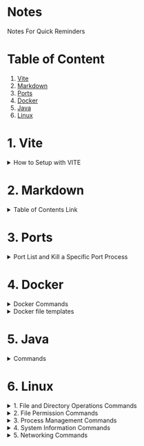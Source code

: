 # Notes
Notes For Quick Reminders

# Table of Content
1. [Vite](#Vite)
2. [Markdown](#Markdown)
3. [Ports](#Ports)
4. [Docker](#Docker)
5. [Java](#Java)
6. [Linux](#Linux)


<!-----------------------------------------------------  -->

# <a name="Vite">1. Vite</a>

<details>
<Summary>How to Setup with VITE</Summary>


```bash
    npm create vite@latest
```
- Follow on screen instructions. 
- If you already created a folder for project, leave project name empty. 
- Select what you need from displayed list.

</details>

<!-- ---------------------------------------------------- -->

# <a name="Markdown">2. Markdown</a>

<details>
<Summary>Table of Contents Link</Summary>
 
```bash
[placeholder](#MyTitle)
```
```bash
<a name="MyTitle">MyTitle</a>
```

</details>
<!-- ---------------------------------------------------- -->

# <a name="Ports">3. Ports</a>

<details>
<Summary>Port List and Kill a Specific Port Process</Summary>
 
```bash
netstat -ano | findstr :<port_number>
OUTPUT: TCP    0.0.0.0:<port_number>       0.0.0.0:0              LISTENING       <PID>
```
```bash
taskkill /PID <PID> /F
```

</details>

<!-- ---------------------------------------------------- -->

# <a name="Docker">4. Docker</a>

<details>
<Summary>Docker Commands</Summary>
 
**ebuild and restart your Docker containers From Docker Compose file**
```bash
docker-compose down
```
```bash
docker-compose up --build
```
</details>
<!-- =========================================== -->
<details>
<Summary>Docker file templates</Summary>
 
**Docker Compose Yml**
```bash
version: '3.9'

services:
  admin:
    build:
      context: ./client/Admins
    ports:
      - "8081:8080"
    depends_on:
      - server
    environment:
      - REACT_APP_API_URL=http://server:3006
    env_file:
      - .env

  customer:
    build:
      context: ./client/Customers
    ports:
      - "8082:8080"
    depends_on:
      - server
    environment:
      - REACT_APP_API_URL=http://server:3006
    env_file:
      - .env

  user:
    build:
      context: ./client/Users
    ports:
      - "8083:8080"
    depends_on:
      - server
    environment:
      - REACT_APP_API_URL=http://server:3006
    env_file:
      - .env

  server:
    build:
      context: ./server
    ports:
      - "3006:3006"
    environment:
      - DB_HOST=${DB_HOST}
      - DB_NAME=${DB_NAME}
      - DB_USER=${DB_USER}
      - DB_PASSWORD=${DB_PASSWORD}
      - JWT_SECRET=${JWT_SECRET}
      - PORT=${PORT}
    env_file:
      - .env
```
**Note: Set .evn at Root**

**Docker File Template**

```bash 

# Use the official Node.js 20 alpine image as a base
FROM node:20-alpine

# Set the working directory
WORKDIR /app

# Copy package.json and package-lock.json (if available)
COPY package*.json ./

# Install dependencies
RUN npm install

# Copy the rest of the application code
COPY . .

# Build the Vite app
RUN npm run build

# Expose port 8080
EXPOSE 8080

# Command to run the application with --host flag
CMD ["npm", "run", "preview", "--", "--host", "0.0.0.0"]

```

</details>

<!-----------------------------------------------------  -->

# <a name="Java">5. Java</a>

<details>
<Summary>Commands</Summary>

- Checking JDK verion
```bash
  javac --version
```
- Checking Run Time Env verion
```bash
  java --version
```


</details>

<!-- ---------------------------------------------------- -->
# <a name="Linux">6. Linux</a>

<details>
<Summary>1. File and Directory Operations Commands</Summary>

- flags
```bash
  -f: force 
  -r: recursively
  -n: number of lines 
```
- Print current working directory.
```bash
  pwd
```
- Remove files and directories.
```bash
  rm
```
- Search for files and directories.
```bash
  find 
  e.g. find /path/to/search -name “*.txt” 
```
- Create an empty file
```bash
  touch
```
- Read File Content
```bash
  cat
```
- copy move
```bash
  cp
  mv
```
-used to search for specific patterns or regular expressions in text files or streams and display matching lines.
```bash
  grep

  -i: Ignore case distinctions while searching.
  -v: Invert the match, displaying non-matching lines.
  -r or -R: Recursively search directories for matching patterns.
  -l: Print only the names of files containing matches.
  -n: Display line numbers alongside matching lines.
  -w: Match whole words only, rather than partial matches.
  -c: Count the number of matching lines instead of displaying them.
  -e: Specify multiple patterns to search for.
  -A: Display lines after the matching line.
  -B: Display lines before the matching line.
  -C: Display lines both before and after the matching line.

  e.g.  grep -i “hello” file.txt
  grep -v “error” file.txt
  grep -r “pattern” directory/
  grep -l “keyword” file.txt
  grep -n “pattern” file.txt
```

</details>

<details>
<Summary>2. File Permission Commands</Summary>

- Change file permissions.
```bash
  chmod
  
  u: User/owner permissions.
  g: Group permissions.
  o: Other permissions.
  +: Add permissions.
  –: Remove permissions.
  =: Set permissions explicitly.

  e.g. chmod u+rwx file.txt 
```
</details>
<details>
<Summary>3. Process Management Commands</Summary>

- Display running processes.
```bash
  ps aux
```
- Monitor system processes in real-time.
```bash
  top
```
- Kill a Process
```bash
  kill <PID>
```
</details>

<details>
<Summary>4. System Information Commands</Summary>

- Print system information.
```bash
  uname
```
- Display current username.
```bash
  whoami
```
- Disk Space
```bash
  df -h 
```
- Estimate file and directory sizes.
```bash
  df -h 
  e.g. du -h directory/ 
```
- Display memory usage information.
```bash
  df -h 
  e.g. du -h directory/ 
```
- Display CPU information.
```bash
  lscpu
```
- List PCI devices.
```bash
  lspci
```
</details>

<details>
<Summary>5. Networking Commands</Summary>

- details of all network interfaces.
```bash
  ifconfig
```
- echo requests to “google.com” to check connectivity.
```bash
  ping google.com
```
- Display network connections and statistics.
```bash
  netstat
```
- Securely connect to a remote server.
```bash
  ssh user@hostname 
```
- Securely copy files between hosts.
```bash
  scp

  e.g. 
  scp file.txt user@hostname:/path/to/destination 
  securely copies “file.txt” to the specified remote host.
```
-  Download files from the web.
```bash
  wget

  e.g. 
  wget http://example.com/file.txt 
  downloads “file.txt” from the specified URL.
```
- 	Transfer data to or from a server.
```bash
  curl
  e.g.
  curl http://example.com 
  retrieves the content of a webpage from the specified URL.
```
</details>